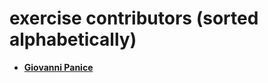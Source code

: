 exercise contributors (sorted alphabetically)
============================================

* **[Giovanni Panice](https://github.com/kmos)**